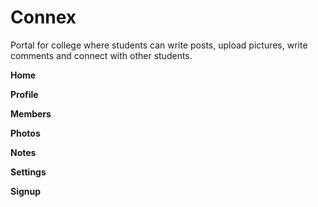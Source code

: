 # Connex
Portal for college where students can write posts, upload pictures, write comments and connect with other students.

**Home**

**Profile**

**Members**

**Photos**

**Notes**

**Settings**

**Signup**
